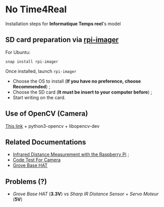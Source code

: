 # No Time4Real
Installation steps for **Informatique Temps reel**'s model

##  SD card preparation via [rpi-imager](https://howtoraspberrypi.com/create-sd-card-windows-mac-linux-raspberry-pi-imager/)
For Ubuntu:
```
snap install rpi-imager
```
Once installed, launch `rpi-imager`

- Choose the OS to install (**If you have no preference, choose Recommended**) ;
- Choose the SD card (**It must be insert to your computer before**) ;
- Start writing on the card.

## Use of OpenCV (Camera)
[This link](https://pysource.com/2018/10/31/raspberry-pi-3-and-opencv-3-installation-tutorial/) + python3-opencv + libopencv-dev



## Related Documentations

- [Infrared Distance Measurement with the Raspberry Pi](https://tutorials-raspberrypi.com/infrared-distance-measurement-with-the-raspberry-pi-sharp-gp2y0a02yk0f/) ;
- [Code Test For Camera](https://stackoverrun.com/fr/q/7383231)
- [Grove Base HAT](https://wiki.seeedstudio.com/Grove_Base_Hat_for_Raspberry_Pi/)


## Problems (?)

- *Grove Base HAT* (**3.3V**) vs *Sharp IR Distance Sensor* + *Servo Moteur* (**5V**)

